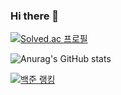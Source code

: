 ### Hi there 👋

[![Solved.ac
프로필](http://jinwoo02.wtf/api/mini/generate_badge?boj=jinwoo02)](https://github.com/jinwoo02/jinwoo02)

![Anurag's GitHub stats](https://github-readme-stats.vercel.app/api?username=Losecow&show_icons=true&theme=radical)

[![백준 랭킹](http://mazassumnida.wtf/api/v2/generate_badge?boj=jinwoo02)](https://www.acmicpc.net/user/jinwoo02)   


<!--
Here are some ideas to get you started:

- 🔭 I’m currently working on ...
- 🌱 I’m currently learning ...
- 👯 I’m looking to collaborate on ...
- 🤔 I’m looking for help with ...
- 💬 Ask me about ...
- 📫 How to reach me: ...
- 😄 Pronouns: ...
- ⚡ Fun fact: ...

--!>
